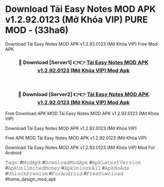# Download Tải Easy Notes MOD APK v1.2.92.0123 (Mở Khóa VIP) PURE MOD - (33ha6)
Download Tải Easy Notes MOD APK v1.2.92.0123 (Mở Khóa VIP) Free Mod APK

<div align="center">
<h3>🔴 Download [Server1] 👉👉 <a href="https://apk-comot.site?title=Tải_Easy_Notes_MOD_APK_v1.2.92.0123_(Mở_Khóa_VIP)">Tải Easy Notes MOD APK v1.2.92.0123 (Mở Khóa VIP) Mod Apk</a></h3><br>

<h3>🔴 Download [Server2] 👉👉 <a href="https://apk-comot.site?title=Tải_Easy_Notes_MOD_APK_v1.2.92.0123_(Mở_Khóa_VIP)">Tải Easy Notes MOD APK v1.2.92.0123 (Mở Khóa VIP) Mod Apk</a></h3>
</div>


Free Download APK MOD Tải Easy Notes MOD APK v1.2.92.0123 (Mở Khóa VIP)

Download Tải Easy Notes MOD APK v1.2.92.0123 (Mở Khóa VIP) 

Free APK MOD Tải Easy Notes MOD APK v1.2.92.0123 (Mở Khóa VIP) 

Download Tải Easy Notes MOD APK v1.2.92.0123 (Mở Khóa VIP) Mod For Android

𝚃𝚊𝚐𝚜: #𝙼𝚘𝚍𝙰𝚙𝚔 #𝙳𝚘𝚠𝚗𝚕𝚘𝚊𝚍𝙼𝚘𝚍𝙰𝚙𝚔 #𝙰𝚙𝚔𝙻𝚊𝚝𝚎𝚜𝚝𝚅𝚎𝚛𝚜𝚒𝚘𝚗 #𝙰𝚙𝚔𝚄𝚗𝚕𝚒𝚖𝚒𝚝𝚎𝚍𝙼𝚘𝚗𝚎𝚢 #𝙰𝚙𝚔𝚄𝚗𝚕𝚘𝚌𝚔𝙰𝚕𝚕 #𝙰𝚙𝚔𝙽𝚘𝙰𝚍𝚜 #𝚄𝚗𝚕𝚘𝚌𝚔𝙿𝚛𝚎𝚖𝚒𝚞𝚖 #𝙵𝚘𝚛𝙰𝚗𝚍𝚛𝚘𝚒𝚍 #𝙵𝚛𝚎𝚎𝙳𝚘𝚠𝚗𝚕𝚘𝚊𝚍 #home_design_mod_apk